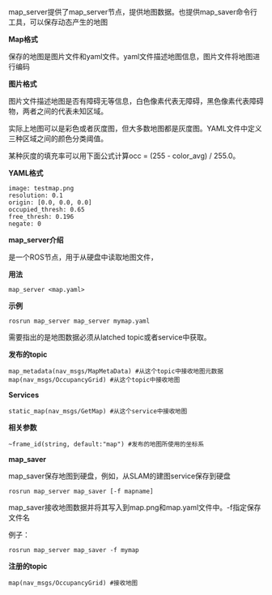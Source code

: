 map_server提供了map_server节点，提供地图数据。也提供map_saver命令行工具，可以保存动态产生的地图

**Map格式**

保存的地图是图片文件和yaml文件。yaml文件描述地图信息，图片文件将地图进行编码

**图片格式**

图片文件描述地图是否有障碍无等信息，白色像素代表无障碍，黑色像素代表障碍物，两者之间的代表未知区域。

实际上地图可以是彩色或者灰度图，但大多数地图都是灰度图。YAML文件中定义三种区域之间的颜色分类阈值。

某种灰度的填充率可以用下面公式计算occ = (255 - color_avg) / 255.0。

**YAML格式**

    image: testmap.png
    resolution: 0.1
    origin: [0.0, 0.0, 0.0]
    occupied_thresh: 0.65
    free_thresh: 0.196
    negate: 0

**map_server介绍**

是一个ROS节点，用于从硬盘中读取地图文件，

**用法**

    map_server <map.yaml>

**示例**

    rosrun map_server map_server mymap.yaml

需要指出的是地图数据必须从latched topic或者service中获取。

**发布的topic**

    map_metadata(nav_msgs/MapMetaData) #从这个topic中接收地图元数据
    map(nav_msgs/OccupancyGrid) #从这个topic中接收地图

**Services**

    static_map(nav_msgs/GetMap) #从这个service中接收地图

**相关参数**

    ~frame_id(string, default:"map") #发布的地图所使用的坐标系

**map_saver**

map_saver保存地图到硬盘，例如，从SLAM的建图service保存到硬盘

    rosrun map_server map_saver [-f mapname]

map_saver接收地图数据并将其写入到map.png和map.yaml文件中。-f指定保存文件名

例子：

    rosrun map_server map_saver -f mymap

**注册的topic**

    map(nav_msgs/OccupancyGrid) #接收地图
